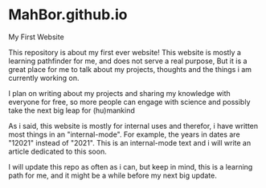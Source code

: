 # MahBor.github.io
My First Website

This repository is about my first ever website! This website is mostly a learning pathfinder for me, and does not serve a real purpose, But it is a great place for me to talk about my projects, thoughts and the things i am currently working on.


I plan on writing about my projects and sharing my knowledge with everyone for free, so more people can engage with science and possibly take the next big leap for (hu)mankind

As i said, this website is mostly for internal uses and therefor, i have written most things in an "internal-mode". For example, the years in dates are "12021" instead of "2021". This is an internal-mode text and i will write an article dedicated to this soon.

I will update this repo as often as i can, but keep in mind, this is a learning path for me, and it might be a while before my next big update.
